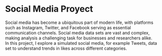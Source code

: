# Social Media Proyect
Social media has become a ubiquitous part of modern life, with platforms such as Instagram, Twitter, and Facebook serving as essential communication channels. Social media data sets are vast and complex, making analysis a challenging task for businesses and researchers alike.  
In this project, I explore a simulated social media, for example Tweets, data set to understand trends in likes across different categories.
